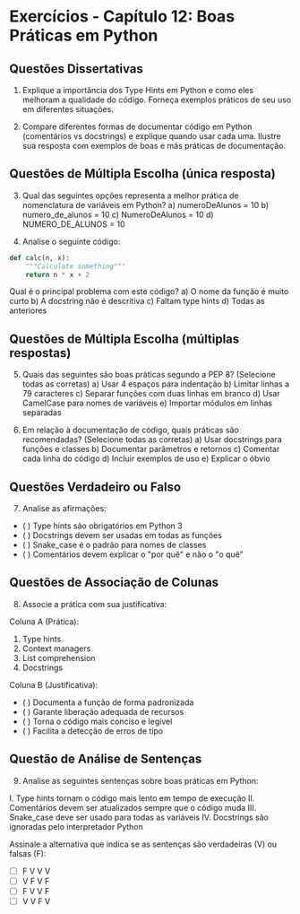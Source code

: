# Exercícios - Capítulo 12: Boas Práticas em Python

## Questões Dissertativas

1. Explique a importância dos Type Hints em Python e como eles melhoram a qualidade do código. Forneça exemplos práticos de seu uso em diferentes situações.

2. Compare diferentes formas de documentar código em Python (comentários vs docstrings) e explique quando usar cada uma. Ilustre sua resposta com exemplos de boas e más práticas de documentação.

## Questões de Múltipla Escolha (única resposta)

3. Qual das seguintes opções representa a melhor prática de nomenclatura de variáveis em Python?
   a) numeroDeAlunos = 10
   b) numero_de_alunos = 10
   c) NumeroDeAlunos = 10
   d) NUMERO_DE_ALUNOS = 10

4. Analise o seguinte código:
```python
def calc(n, x):
    """Calculate something"""
    return n * x + 2
```
Qual é o principal problema com este código?
   a) O nome da função é muito curto
   b) A docstring não é descritiva
   c) Faltam type hints
   d) Todas as anteriores

## Questões de Múltipla Escolha (múltiplas respostas)

5. Quais das seguintes são boas práticas segundo a PEP 8? (Selecione todas as corretas)
   a) Usar 4 espaços para indentação
   b) Limitar linhas a 79 caracteres
   c) Separar funções com duas linhas em branco
   d) Usar CamelCase para nomes de variáveis
   e) Importar módulos em linhas separadas

6. Em relação à documentação de código, quais práticas são recomendadas? (Selecione todas as corretas)
   a) Usar docstrings para funções e classes
   b) Documentar parâmetros e retornos
   c) Comentar cada linha do código
   d) Incluir exemplos de uso
   e) Explicar o óbvio

## Questões Verdadeiro ou Falso

7. Analise as afirmações:
 - ( ) Type hints são obrigatórios em Python 3
 - ( ) Docstrings devem ser usadas em todas as funções
 - ( ) Snake_case é o padrão para nomes de classes
 - ( ) Comentários devem explicar o "por quê" e não o "o quê"

## Questões de Associação de Colunas

8. Associe a prática com sua justificativa:

Coluna A (Prática):
1. Type hints
2. Context managers
3. List comprehension
4. Docstrings

Coluna B (Justificativa):
- ( ) Documenta a função de forma padronizada
- ( ) Garante liberação adequada de recursos
- ( ) Torna o código mais conciso e legível
- ( ) Facilita a detecção de erros de tipo

## Questão de Análise de Sentenças

9. Analise as seguintes sentenças sobre boas práticas em Python:

I. Type hints tornam o código mais lento em tempo de execução
II. Comentários devem ser atualizados sempre que o código muda
III. Snake_case deve ser usado para todas as variáveis
IV. Docstrings são ignoradas pelo interpretador Python

Assinale a alternativa que indica se as sentenças são verdadeiras (V) ou falsas (F):
- [ ] F V V V
- [ ] V F V F
- [ ] F V V F
- [ ] V V F V
